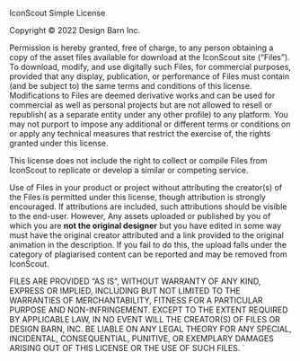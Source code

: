 IconScout Simple License

Copyright © 2022 Design Barn Inc.

Permission is hereby granted, free of charge, to any person obtaining a copy of the asset files available for download at the IconScout site (“Files”). To download, modify, and use digitally such Files, for commercial purposes, provided that any display, publication, or performance of Files must contain (and be subject to) the same terms and conditions of this license. Modifications to Files are deemed derivative works and can be used for commercial as well as personal projects but are not allowed to resell or republish( as a separate entity under any other profile) to any platform. You may not purport to impose any additional or different terms or conditions on or apply any technical measures that restrict the exercise of, the rights granted under this license.

This license does not include the right to collect or compile Files from IconScout to replicate or develop a similar or competing service.

Use of Files in your product or project without attributing the creator(s) of the Files is permitted under this license, though attribution is strongly encouraged. If attributions are included, such attributions should be visible to the end-user. However, Any assets uploaded or published by you of which you are **not the original designer** but you have edited in some way must have the original creator attributed and a link provided to the original animation in the description. If you fail to do this, the upload falls under the category of plagiarised content can be reported and may be removed from IconScout.

FILES ARE PROVIDED “AS IS”, WITHOUT WARRANTY OF ANY KIND, EXPRESS OR IMPLIED, INCLUDING BUT NOT LIMITED TO THE WARRANTIES OF MERCHANTABILITY, FITNESS FOR A PARTICULAR PURPOSE AND NON-INFRINGEMENT. EXCEPT TO THE EXTENT REQUIRED BY APPLICABLE LAW, IN NO EVENT WILL THE CREATOR(S) OF FILES OR DESIGN BARN, INC. BE LIABLE ON ANY LEGAL THEORY FOR ANY SPECIAL, INCIDENTAL, CONSEQUENTIAL, PUNITIVE, OR EXEMPLARY DAMAGES ARISING OUT OF THIS LICENSE OR THE USE OF SUCH FILES.
`
